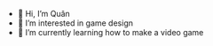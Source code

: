 - 👋 Hi, I’m Quân
- 👀 I’m interested in game design
- 🌱 I’m currently learning how to make a video game

<!---
neoncity25/neoncity25 is a ✨ special ✨ repository because its `README.md` (this file) appears on your GitHub profile.
You can click the Preview link to take a look at your changes.
--->

